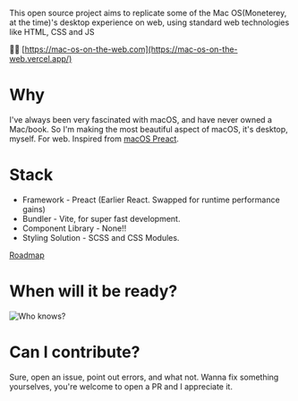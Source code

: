 This open source project aims to replicate some of the Mac OS(Moneterey, at the time)'s desktop experience on web, using standard web technologies like HTML, CSS and JS

🔗🔗 [https://mac-os-on-the-web.com](https://mac-os-on-the-web.vercel.app/)

# Why

I've always been very fascinated with macOS, and have never owned a Mac/book. So I'm making the most beautiful aspect of macOS, it's desktop, myself. For web. Inspired from [macOS Preact](https://github.com/PuruVJ/macos-preact).

# Stack

- Framework - Preact (Earlier React. Swapped for runtime performance gains)
- Bundler - Vite, for super fast development.
- Component Library - None!!
- Styling Solution - SCSS and CSS Modules.

[Roadmap](https://www.notion.so/MacOS-Web-Roadmap-274d703460564ea3bb5493b39bf8f886)

# When will it be ready?

![Who knows?](https://i.imgur.com/6xfbPzs.gif)

# Can I contribute?

Sure, open an issue, point out errors, and what not. Wanna fix something yourselves, you're welcome to open a PR and I appreciate it.
